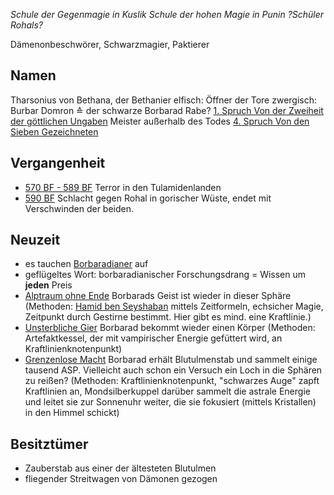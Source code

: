 *Schule der Gegenmagie in Kuslik*
*Schule der hohen Magie in Punin*
*?Schüler Rohals?*

Dämenonbeschwörer, Schwarzmagier, Paktierer 

## Namen
Tharsonius von Bethana, der Bethanier
elfisch: Öffner der Tore
zwergisch: Burbar Domron ≙ der schwarze Borbarad
Rabe? [1. Spruch Von der Zweiheit der göttlichen Ungaben](Prophezeihung%20und%20Deutung#1.%20Spruch%20Von%20der%20Zweiheit%20der%20göttlichen%20Ungaben)
Meister außerhalb des Todes [4. Spruch Von den Sieben Gezeichneten](Prophezeihung%20und%20Deutung#4.%20Spruch%20Von%20den%20Sieben%20Gezeichneten)
## Vergangenheit
* [570 BF - 589 BF](Geschichte.md#570%20BF%20-%20589%20BF) Terror in den Tulamidenlanden
* [590 BF](Geschichte.md#590%20BF) Schlacht gegen Rohal in gorischer Wüste, endet mit Verschwinden der beiden.

## Neuzeit
* es tauchen [Borbaradianer](Notizen/Borbaradianer.md) auf
* geflügeltes Wort: borbaradianischer Forschungsdrang = Wissen um **jeden** Preis
* [Alptraum ohne Ende](Geschichte.md#Alptraum%20ohne%20Ende) Borbarads Geist ist wieder in dieser Sphäre (Methoden: [Hamid ben Seyshaban](Personen.md#Hamid%20ben%20Seyshaban) mittels Zeitformeln, echsicher Magie, Zeitpunkt durch Gestirne bestimmt. Hier gibt es mind. eine Kraftlinie.)
* [Unsterbliche Gier](Geschichte.md#Unsterbliche%20Gier) Borbarad bekommt wieder einen Körper (Methoden: Artefaktkessel, der mit vampirischer Energie gefüttert wird, an Kraftlinienknotenpunkt)
* [Grenzenlose Macht](Geschichte.md#Grenzenlose%20Macht) Borbarad erhält Blutulmenstab und sammelt einige tausend ASP. Vielleicht auch schon ein Versuch ein Loch in die Sphären zu reißen? (Methoden: Kraftlinienknotenpunkt, "schwarzes Auge" zapft Kraftlinien an, Mondsilberkuppel darüber sammelt die astrale Energie und leitet sie zur Sonnenuhr weiter, die sie fokusiert (mittels Kristallen) in den Himmel schickt)
## Besitztümer
* Zauberstab aus einer der ältesteten Blutulmen
* fliegender Streitwagen von Dämonen gezogen